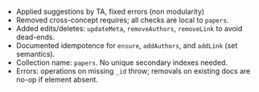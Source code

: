 - Applied suggestions by TA, fixed errors (non modularity)
- Removed cross-concept requires; all checks are local to `papers`.
- Added edits/deletes: `updateMeta`, `removeAuthors`, `removeLink` to avoid dead-ends.
- Documented idempotence for `ensure`, `addAuthors`, and `addLink` (set semantics).
- Collection name: `papers`. No unique secondary indexes needed.
- Errors: operations on missing `_id` throw; removals on existing docs are no-op if element absent.

